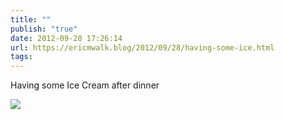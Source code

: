 ```yaml
---
title: ""
publish: "true"
date: 2012-09-28 17:26:14
url: https://ericmwalk.blog/2012/09/28/having-some-ice.html
tags: 
---
```


Having some Ice Cream after dinner

![](https://ericmwalk.blog/uploads/2022/41ec03f85b.jpg)